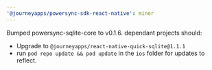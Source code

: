 ```yaml
---
'@journeyapps/powersync-sdk-react-native': minor
---
```


Bumped powersync-sqlite-core to v0.1.6. dependant projects should:
- Upgrade to `@journeyapps/react-native-quick-sqlite@1.1.1`
- run `pod repo update && pod update` in the `ios` folder for updates to reflect.
